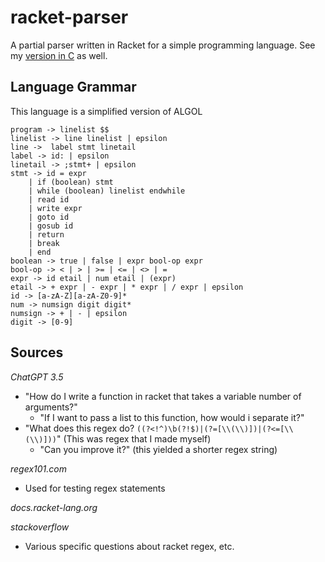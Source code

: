 # racket-parser

A partial parser written in Racket for a simple programming language. See my [version in C](https://github.com/gschick3/parser-c) as well.

## Language Grammar

This language is a simplified version of ALGOL

```
program -> linelist $$ 
linelist -> line linelist | epsilon 
line ->  label stmt linetail 
label -> id: | epsilon 
linetail -> ;stmt+ | epsilon 
stmt -> id = expr 
	| if (boolean) stmt 
	| while (boolean) linelist endwhile
	| read id
	| write expr
	| goto id
	| gosub id
	| return
	| break
	| end
boolean -> true | false | expr bool-op expr 
bool-op -> < | > | >= | <= | <> | =
expr -> id etail | num etail | (expr) 
etail -> + expr | - expr | * expr | / expr | epsilon
id -> [a-zA-Z][a-zA-Z0-9]*
num -> numsign digit digit*
numsign -> + | - | epsilon 
digit -> [0-9]
```

## Sources

_ChatGPT 3.5_
* "How do I write a function in racket that takes a variable number of arguments?"
  * "If I want to pass a list to this function, how would i separate it?"
* "What does this regex do? `((?<!^)\b(?!$)|(?=[\\(\\)])|(?<=[\\(\\)]))`" (This was regex that I made myself)
  * "Can you improve it?" (this yielded a shorter regex string)

_regex101.com_
* Used for testing regex statements

_docs.racket-lang.org_

_stackoverflow_
* Various specific questions about racket regex, etc.
